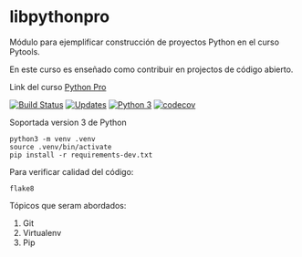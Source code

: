 # libpythonpro
Módulo para ejemplificar construcción de proyectos Python en el curso Pytools.

En este curso es enseñado como contribuir en projectos de código abierto.

Link del curso [Python Pro](https://www.python.pro.br/)

[![Build Status](https://travis-ci.org/RamiroAlvaro/libpythonpro.svg?branch=master)](https://travis-ci.org/RamiroAlvaro/libpythonpro)
[![Updates](https://pyup.io/repos/github/RamiroAlvaro/libpythonpro/shield.svg)](https://pyup.io/repos/github/RamiroAlvaro/libpythonpro/)
[![Python 3](https://pyup.io/repos/github/RamiroAlvaro/libpythonpro/python-3-shield.svg)](https://pyup.io/repos/github/RamiroAlvaro/libpythonpro/)
[![codecov](https://codecov.io/gh/RamiroAlvaro/libpythonpro/branch/master/graph/badge.svg)](https://codecov.io/gh/RamiroAlvaro/libpythonpro)

Soportada version 3 de Python

```console
python3 -m venv .venv
source .venv/bin/activate
pip install -r requirements-dev.txt
```

Para verificar calidad del código:

```console
flake8
```

Tópicos que seram abordados:
1. Git
2. Virtualenv
3. Pip
